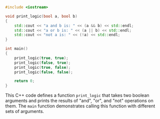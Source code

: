 ```cpp
#include <iostream>

void print_logic(bool a, bool b)
{
    std::cout << "a and b is: " << (a && b) << std::endl;
    std::cout << "a or b is: " << (a || b) << std::endl;
    std::cout << "not a is: " << (!a) << std::endl;
}

int main()
{
    print_logic(true, true);
    print_logic(false, true);
    print_logic(true, false);
    print_logic(false, false);

    return 0;
}
```

This C++ code defines a function `print_logic` that takes two boolean arguments and prints the results of "and", "or", and "not" operations on them. The `main` function demonstrates calling this function with different sets of arguments.
